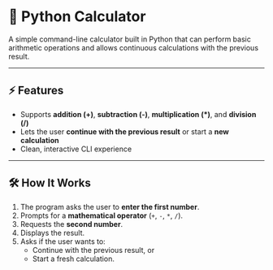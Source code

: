 # 🧮 Python Calculator

A simple command-line calculator built in Python that can perform basic arithmetic operations and allows continuous calculations with the previous result.

---

## ⚡ Features
- Supports **addition (+)**, **subtraction (-)**, **multiplication (*)**, and **division (/)**  
- Lets the user **continue with the previous result** or start a **new calculation**  
- Clean, interactive CLI experience  

---

## 🛠 How It Works
1. The program asks the user to **enter the first number**.  
2. Prompts for a **mathematical operator** (`+`, `-`, `*`, `/`).  
3. Requests the **second number**.  
4. Displays the result.  
5. Asks if the user wants to:
   - Continue with the previous result, or  
   - Start a fresh calculation.  
